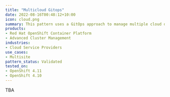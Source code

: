 ```yaml
---
title: "Multicloud Gitops"
date: 2022-08-16T00:48:12+10:00
icon: cloud.png
summary: This pattern uses a GitOps approach to manage multiple cloud deployments in both public and private clouds.
products:
- Red Hat OpenShift Container Platform
- Advanced Cluster Management
industries:
- Cloud Service Providers
use_cases:
- Multisite
pattern_status: Validated
tested_on:
- OpenShift 4.11
- OpenShift 4.10
---
```


TBA
